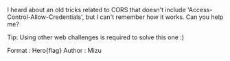 I heard about an old tricks related to CORS that doesn't include 'Access-Control-Allow-Credentials', but I can't remember how it works. Can you help me?

Tip: Using other web challenges is required to solve this one :)

Format : Hero{flag}
Author : Mizu
